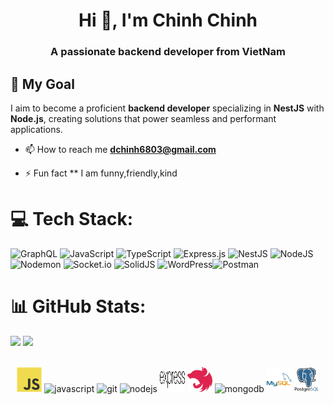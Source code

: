 <h1 align="center">Hi 👋, I'm Chinh Chinh</h1>
<h3 align="center">A passionate backend developer from VietNam</h3>

## 🚀 My Goal
I aim to become a proficient **backend developer** specializing in **NestJS** with **Node.js**, creating solutions that power seamless and performant applications.

- 📫 How to reach me **dchinh6803@gmail.com**

- ⚡ Fun fact ** I am funny,friendly,kind

# 💻 Tech Stack:
![GraphQL](https://img.shields.io/badge/-GraphQL-E10098?style=for-the-badge&logo=graphql&logoColor=white)  ![JavaScript](https://img.shields.io/badge/javascript-%23323330.svg?style=for-the-badge&logo=javascript&logoColor=%23F7DF1E) ![TypeScript](https://img.shields.io/badge/typescript-%23007ACC.svg?style=for-the-badge&logo=typescript&logoColor=white) ![Express.js](https://img.shields.io/badge/express.js-%23404d59.svg?style=for-the-badge&logo=express&logoColor=%2361DAFB) ![NestJS](https://img.shields.io/badge/nestjs-%23E0234E.svg?style=for-the-badge&logo=nestjs&logoColor=white) ![NodeJS](https://img.shields.io/badge/node.js-6DA55F?style=for-the-badge&logo=node.js&logoColor=white) ![Nodemon](https://img.shields.io/badge/NODEMON-%23323330.svg?style=for-the-badge&logo=nodemon&logoColor=%BBDEAD) ![Socket.io](https://img.shields.io/badge/Socket.io-black?style=for-the-badge&logo=socket.io&badgeColor=010101) ![SolidJS](https://img.shields.io/badge/SolidJS-2c4f7c?style=for-the-badge&logo=solid&logoColor=c8c9cb) ![WordPress](https://img.shields.io/badge/WordPress-%23117AC9.svg?style=for-the-badge&logo=WordPress&logoColor=white)![Postman](https://img.shields.io/badge/Postman-FF6C37?style=for-the-badge&logo=postman&logoColor=white)
# 📊 GitHub Stats:
![](https://github-readme-stats.vercel.app/api?username=phamdongchinh683&theme=transparent&hide_border=true&include_all_commits=false&count_private=false)
![](https://github-readme-stats.vercel.app/api/top-langs/?username=phamdongchinh683&theme=transparent&hide_border=true&include_all_commits=false&count_private=false&layout=compact)

<div align="center" style="display: inline_block"><br>
  <img src="https://raw.githubusercontent.com/devicons/devicon/master/icons/javascript/javascript-original.svg" alt="javascript" width="40" height="40"/>
  <img src="https://raw.githubusercontent.com/rahuldkjain/github-profile-readme-generator/c919601f7ee4d1b5a7ed75a4250601c32395c45c/src/images/icons/ProgrammingLanguages/typescript.svg" alt="javascript" width="40" height="40"/>
  <img src="https://raw.githubusercontent.com/rahuldkjain/github-profile-readme-generator/888aff31e1d26dd2a6acf6afebbc34970aeb0118/src/images/icons/Other/git.svg" alt="git" width="40" height="40"/>
  <img src="https://raw.githubusercontent.com/rahuldkjain/github-profile-readme-generator/c919601f7ee4d1b5a7ed75a4250601c32395c45c/src/images/icons/BackendDevelopment/nodejs.svg" alt="nodejs" width="40" height="40"/>
  <img src="https://raw.githubusercontent.com/rahuldkjain/github-profile-readme-generator/888aff31e1d26dd2a6acf6afebbc34970aeb0118/src/images/icons/BackendDevelopment/express.svg" alt="express" width="40" height="40"/>
  <img src="https://raw.githubusercontent.com/rahuldkjain/github-profile-readme-generator/888aff31e1d26dd2a6acf6afebbc34970aeb0118/src/images/icons/BackendDevelopment/nestjs.svg" alt="nestjs" width="40" height="40"/>
  <img src="https://raw.githubusercontent.com/rahuldkjain/github-profile-readme-generator/master/src/images/icons/Database/mongodb.svg" alt="mongodb" width="40" height="40"/>
  <img src="https://raw.githubusercontent.com/devicons/devicon/master/icons/mysql/mysql-original-wordmark.svg" alt="mysql" width="40" height="40"/> 
  <img src="https://raw.githubusercontent.com/devicons/devicon/master/icons/postgresql/postgresql-original-wordmark.svg" alt="postgresql" width="40" height="40"/>

</div>

<br>


<div align="center">
  
</div>
<!-- <a href="https://visitcount.itsvg.in">
  <img src="https://visitcount.itsvg.in/api?id=Chinh683&label=Profile%20Views&color=2&icon=2&pretty=false" />
</a> -->
